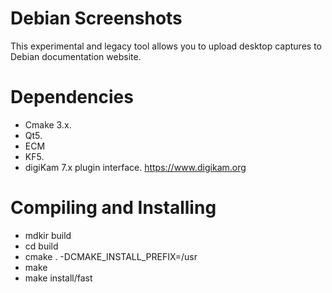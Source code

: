 # Debian Screenshots

This experimental and legacy tool allows you to upload desktop captures to Debian documentation website.

# Dependencies

- Cmake 3.x.
- Qt5.
- ECM
- KF5.
- digiKam 7.x plugin interface. <https://www.digikam.org>

# Compiling and Installing

- mdkir build
- cd build
- cmake . -DCMAKE_INSTALL_PREFIX=/usr
- make
- make install/fast
